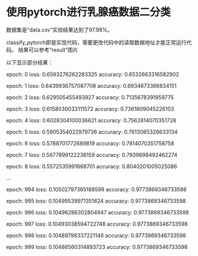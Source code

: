 # 使用pytorch进行乳腺癌数据二分类

数据集是“data.csv”实验结果达到了97.98%。

classify_pytorch即是实现代码，需要更改代码中的读取数据地址才能正常运行代码。 结果可以参考“result”图片

以下显示部分结果：

epoch: 0 loss: 0.6593276262283325 accuracy: 0.6532663316582902

epoch: 1 loss: 0.6439936757087708 accuracy: 0.6934673366834151

epoch: 2 loss: 0.629505455493927 accuracy: 0.7135678391959775

epoch: 3 loss: 0.6158030033111572 accuracy: 0.7361809045226103

epoch: 4 loss: 0.6028304100036621 accuracy: 0.7562814070351728

epoch: 5 loss: 0.5905354022979736 accuracy: 0.7613065326633134

epoch: 6 loss: 0.5788701772689819 accuracy: 0.7814070351758758

epoch: 7 loss: 0.5677899122238159 accuracy: 0.7939698492462274

epoch: 8 loss: 0.5572535991668701 accuracy: 0.8040201005025086

...

epoch: 994 loss: 0.10502797365188599 accuracy: 0.9773869346733598

epoch: 995 loss: 0.10499539971351624 accuracy: 0.9773869346733598

epoch: 996 loss: 0.10496286302804947 accuracy: 0.9773869346733598

epoch: 997 loss: 0.10493038594722748 accuracy: 0.9773869346733598

epoch: 998 loss: 0.10489798337221146 accuracy: 0.9773869346733598

epoch: 999 loss: 0.10486560314893723 accuracy: 0.9773869346733598
